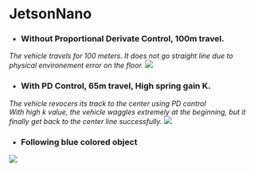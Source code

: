# JetsonNano

- ### Without Proportional Derivate Control, 100m travel.
*The vehicle travels for 100 meters. It does not go straight line due to physical environement error on the floor.*
![](demos/JetsonNano-withoutPD.gif)  
  
- ### With PD Control, 65m travel, High spring gain K.
*The vehicle revocers its track to the center using PD control*  
*With high k value, the vehicle waggles extremely at the beginning, but it finally get back to the center line successfully.*
![](demos/JetsonNano-withPD.gif)  
  
- ### Following blue colored object
![](demos/JetsonNano-following2.gif)  


